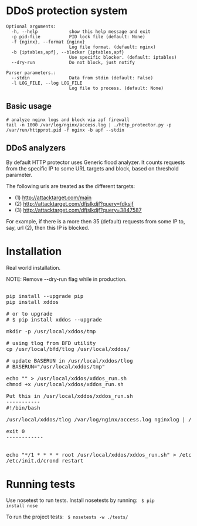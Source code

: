 DDoS protection system 
======================

```
Optional arguments:
  -h, --help            show this help message and exit
  -p pid-file           PID lock file (default: None)
  -f {nginx}, --format {nginx}
                        Log file format. (default: nginx)
  -b {iptables,apf}, --blocker {iptables,apf}
                        Use specific blocker. (default: iptables)
  --dry-run             Do not block, just notify

Parser parameters.:
  --stdin               Data from stdin (default: False)
  -l LOG_FILE, --log LOG_FILE
                        Log file to process. (default: None)
```

## Basic usage

```
# analyze nginx logs and block via apf firewall 
tail -n 1000 /var/log/nginx/access.log | ./http_protector.py -p /var/run/httpprot.pid -f nginx -b apf --stdin
```

## DDoS analyzers

By default HTTP protector uses Generic flood analyzer. It counts requests from the specific IP to some URL targets and
block, based on threshold parameter.

The following urls are treated as the different targets:
* (1) http://attacktarget.com/main
* (2) http://attacktarget.com/dfjslkdjf?query=fdksjf
* (3) http://attacktarget.com/dfjslkdjf?query=3847587

For example, if there is a more then 35 (default) requests from some IP to, say, url (2), then this IP is blocked.


Installation
============

Real world installation.

NOTE: Remove --dry-run flag while in production.

<pre>

pip install --upgrade pip
pip install xddos

# or to upgrade
# $ pip install xddos --upgrade

mkdir -p /usr/local/xddos/tmp

# using tlog from BFD utility
cp /usr/local/bfd/tlog /usr/local/xddos/

# update BASERUN in /usr/local/xddos/tlog
# BASERUN="/usr/local/xddos/tmp"

echo "" > /usr/local/xddos/xddos_run.sh
chmod +x /usr/local/xddos/xddos_run.sh

Put this in /usr/local/xddos/xddos_run.sh
-----------
#!/bin/bash

/usr/local/xddos/tlog /var/log/nginx/access.log nginxlog | /usr/bin/xddos.py -p /var/run/xddos.pid -f nginx -b apf --dry-run --stdin >/usr/local/xddos/stats.log 2>&1

exit 0
------------


echo "*/1 * * * * root /usr/local/xddos/xddos_run.sh" > /etc/cron.d/xddos
/etc/init.d/crond restart
</pre>


Running tests
=============

Use nosetest to run tests. Install nosetests by running:
<code>
$ pip install nose
</code>

To run the project tests:
<code>
$ nosetests -w ./tests/
</code>
